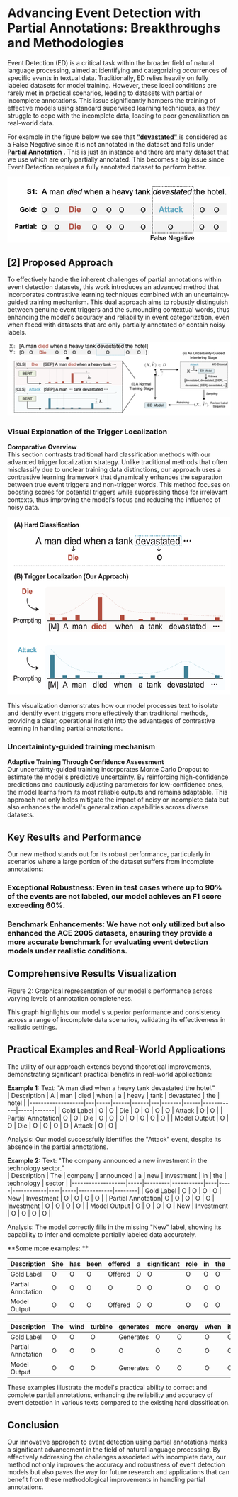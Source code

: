 # Advancing Event Detection with Partial Annotations: Breakthroughs and Methodologies

Event Detection (ED) is a critical task within the broader field of natural language processing, aimed at identifying and categorizing occurrences of specific events in textual data. Traditionally, ED relies heavily on fully labeled datasets for model training. However, these ideal conditions are rarely met in practical scenarios, leading to datasets with partial or incomplete annotations. This issue significantly hampers the training of effective models using standard supervised learning techniques, as they struggle to cope with the incomplete data, leading to poor generalization on real-world data.

For example in the figure below we see that <u> **"devastated"** </u> is considered as a False Negative since it is not annotated in the dataset and falls under <u> **Partial Annotation** </u>. This is just an instance and there are many dataset that we use which are only partially annotated. This becomes a big issue since Event Detection requires a fully annotated dataset to perform better.

![ImageForPartialAnnotation](/Images/PartialAnnotation.png)

## [2] Proposed Approach
To effectively handle the inherent challenges of partial annotations within event detection datasets, this work introduces an advanced method that incorporates contrastive learning techniques combined with an uncertainty-guided training mechanism. This dual approach aims to robustly distinguish between genuine event triggers and the surrounding contextual words, thus enhancing the model's accuracy and reliability in event categorization, even when faced with datasets that are only partially annotated or contain noisy labels.

![ImageForApproachOverview](/Images/ApproachOverview.png)

### Visual Explanation of the Trigger Localization

**Comparative Overview** <br />
This section contrasts traditional hard classification methods with our advanced trigger localization strategy. Unlike traditional methods that often misclassify due to unclear training data distinctions, our approach uses a contrastive learning framework that dynamically enhances the separation between true event triggers and non-trigger words. This method focuses on boosting scores for potential triggers while suppressing those for irrelevant contexts, thus improving the model’s focus and reducing the influence of noisy data.

<img src="/Images/TriggerLocalization.png" width="800" height="400" alt="TriggerLocalization" />

This visualization demonstrates how our model processes text to isolate and identify event triggers more effectively than traditional methods, providing a clear, operational insight into the advantages of contrastive learning in handling partial annotations.


### Uncertaininty-guided training mechanism

**Adaptive Training Through Confidence Assessment** <br />
Our uncertainty-guided training incorporates Monte Carlo Dropout to estimate the model's predictive uncertainty. By reinforcing high-confidence predictions and cautiously adjusting parameters for low-confidence ones, the model learns from its most reliable outputs and remains adaptable. This approach not only helps mitigate the impact of noisy or incomplete data but also enhances the model's generalization capabilities across diverse datasets.

## Key Results and Performance
Our new method stands out for its robust performance, particularly in scenarios where a large portion of the dataset suffers from incomplete annotations:

### Exceptional Robustness: Even in test cases where up to 90% of the events are not labeled, our model achieves an F1 score exceeding 60%.
### Benchmark Enhancements: We have not only utilized but also enhanced the ACE 2005 datasets, ensuring they provide a more accurate benchmark for evaluating event detection models under realistic conditions.


## Comprehensive Results Visualization

Figure 2: Graphical representation of our model's performance across varying levels of annotation completeness.

This graph highlights our model's superior performance and consistency across a range of incomplete data scenarios, validating its effectiveness in realistic settings.

## Practical Examples and Real-World Applications

The utility of our approach extends beyond theoretical improvements, demonstrating significant practical benefits in real-world applications:

**Example 1:**
Text: "A man died when a heavy tank devastated the hotel." <br />
| Description       | A | man | died | when | a | heavy | tank | devastated | the | hotel |
|-------------------|---|-----|------|------|---|-------|------|------------|-----|-------|
| Gold Label        | O | O   | Die  | O    | O | O     | O    | Attack     | O   | O     |
| Partial Annotation| O | O   | Die  | O    | O | O     | O    | O          | O   | O     |
| Model Output      | O | O   | Die  | O    | O | O     | O    | Attack     | O   | O     |


Analysis: Our model successfully identifies the "Attack" event, despite its absence in the partial annotations. <br />

**Example 2:**
Text: "The company announced a new investment in the technology sector." <br />
| Description       | The | company | announced | a  | new | investment | in | the | technology | sector |
|-------------------|-----|---------|-----------|----|-----|------------|----|-----|------------|--------|
| Gold Label        | O   | O       | O         | O  | New | Investment | O  | O   | O          | O      |
| Partial Annotation| O   | O       | O         | O  | O   | Investment | O  | O   | O          | O      |
| Model Output      | O   | O       | O         | O  | New | Investment | O  | O   | O          | O      |


Analysis: The model correctly fills in the missing "New" label, showing its capability to infer and complete partially labeled data accurately. <br />

**Some more examples: **

| Description       | She  | has  | been | offered  | a   | significant | role  | in  | the | upcoming | movie  |
|-------------------|------|------|------|----------|-----|-------------|-------|-----|-----|----------|--------|
| Gold Label        | O    | O    | O    | Offered  | O   | O           | O     | O   | O   | O        | O      |
| Partial Annotation| O    | O    | O    | O        | O   | O           | O     | O   | O   | O        | O      |
| Model Output      | O    | O    | O    | Offered  | O   | O           | O     | O   | O   | O        | O      |


| Description       | The  | wind | turbine | generates | more | energy | when | it's  | windy  |
|-------------------|------|------|---------|-----------|------|--------|------|-------|--------|
| Gold Label        | O    | O    | O       | Generates | O    | O      | O    | O     | O      |
| Partial Annotation| O    | O    | O       | O         | O    | O      | O    | O     | O      |
| Model Output      | O    | O    | O       | Generates | O    | O      | O    | O     | O      |


These examples illustrate the model's practical ability to correct and complete partial annotations, enhancing the reliability and accuracy of event detection in various texts compared to the existing hard classification.

## Conclusion
Our innovative approach to event detection using partial annotations marks a significant advancement in the field of natural language processing. By effectively addressing the challenges associated with incomplete data, our method not only improves the accuracy and robustness of event detection models but also paves the way for future research and applications that can benefit from these methodological improvements in handling partial annotations.
